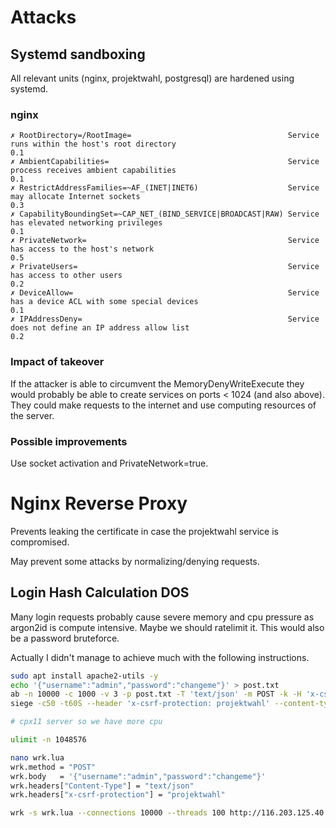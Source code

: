 # Attacks

## Systemd sandboxing

All relevant units (nginx, projektwahl, postgresql) are hardened using systemd.

### nginx

```
✗ RootDirectory=/RootImage=                                   Service runs within the host's root directory                                       0.1
✗ AmbientCapabilities=                                        Service process receives ambient capabilities                                       0.1
✗ RestrictAddressFamilies=~AF_(INET|INET6)                    Service may allocate Internet sockets                                               0.3
✗ CapabilityBoundingSet=~CAP_NET_(BIND_SERVICE|BROADCAST|RAW) Service has elevated networking privileges                                          0.1
✗ PrivateNetwork=                                             Service has access to the host's network                                            0.5
✗ PrivateUsers=                                               Service has access to other users                                                   0.2
✗ DeviceAllow=                                                Service has a device ACL with some special devices                                  0.1
✗ IPAddressDeny=                                              Service does not define an IP address allow list                                    0.2
```

### Impact of takeover

If the attacker is able to circumvent the MemoryDenyWriteExecute they would probably be able to create services on ports < 1024 (and also above). They could make requests to the internet and use computing resources of the server.

### Possible improvements

Use socket activation and PrivateNetwork=true.

# Nginx Reverse Proxy

Prevents leaking the certificate in case the projektwahl service is compromised.

May prevent some attacks by normalizing/denying requests.

## Login Hash Calculation DOS

Many login requests probably cause severe memory and cpu pressure as argon2id is compute intensive. Maybe we should ratelimit it. This would also be a password bruteforce.

Actually I didn't manage to achieve much with the following instructions.

````bash
sudo apt install apache2-utils -y
echo '{"username":"admin","password":"changeme"}' > post.txt
ab -n 10000 -c 1000 -v 3 -p post.txt -T 'text/json' -m POST -k -H 'x-csrf-protection: projektwahl' http://116.203.125.40:8443/api/v1/login
siege -c50 -t60S --header 'x-csrf-protection: projektwahl' --content-type "text/json" 'http://116.203.125.40:8443/api/v1/login POST {"username":"admin","password":"changeme"}'

# cpx11 server so we have more cpu

ulimit -n 1048576

nano wrk.lua
wrk.method = "POST"
wrk.body   = '{"username":"admin","password":"changeme"}'
wrk.headers["Content-Type"] = "text/json"
wrk.headers["x-csrf-protection"] = "projektwahl"

wrk -s wrk.lua --connections 10000 --threads 100 http://116.203.125.40:8443/api/v1/login```


````
